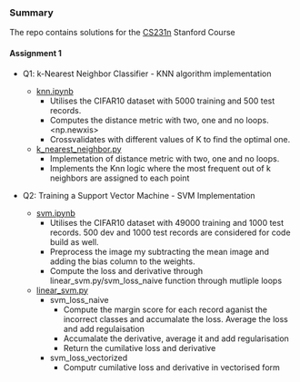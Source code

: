 ### Summary
The repo contains solutions for the [CS231n](https://github.com/pandao/editor.md "Heading link") Stanford Course

#### Assignment 1
                

+ Q1: k-Nearest Neighbor Classifier - KNN algorithm implementation
    + [knn.ipynb](https://github.com/jim-j-james/cs231n/blob/main/assignment1/knn.ipynb)
		+ Utilises the CIFAR10 dataset with 5000 training and 500 test records.
		+ Computes the distance metric with two, one and no loops. <np.newxis>
		+ Crossvalidates with different values of K to find the optimal one.
    + [k_nearest_neighbor.py](https://github.com/jim-j-james/cs231n/blob/main/assignment1/cs231n/classifiers/k_nearest_neighbor.py)
		+ Implemetation of distance metric with two, one and no loops.
		+ Implements the Knn logic where the  most frequent out of k neighbors are assigned to each point

+ Q2: Training a Support Vector Machine - SVM Implementation
    + [svm.ipynb](https://github.com/jim-j-james/cs231n/blob/main/assignment1/svm.ipynb)
		+ Utilises the CIFAR10 dataset with 49000 training and 1000 test records. 500 dev and 1000 test records are considered for code build as well.
		+ Preprocess the image my subtracting the mean image and adding the bias column to the weights.
		+ Compute the loss and derivative through linear_svm.py/svm_loss_naive function through mutliple loops  
    + [linear_svm.py](https://github.com/jim-j-james/cs231n/blob/main/assignment1/cs231n/classifiers/linear_svm.py)
		+ svm_loss_naive
			+ Compute the margin score for each record aganist the incorrect classes and accumalate the loss. Average the loss and add regulaisation
			+ Accumalate the derivative, average it and add regularisation
			+ Return the cumilative loss and derivative
		+ svm_loss_vectorized
			+ Computr cumilative loss and derivative in vectorised form
		

